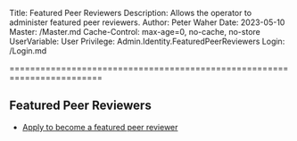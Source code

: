 ﻿Title: Featured Peer Reviewers
Description: Allows the operator to administer featured peer reviewers.
Author: Peter Waher
Date: 2023-05-10
Master: /Master.md
Cache-Control: max-age=0, no-cache, no-store
UserVariable: User
Privilege: Admin.Identity.FeaturedPeerReviewers
Login: /Login.md

========================================================================

Featured Peer Reviewers
--------------------------

* [Apply to become a featured peer reviewer](Apply.md)
